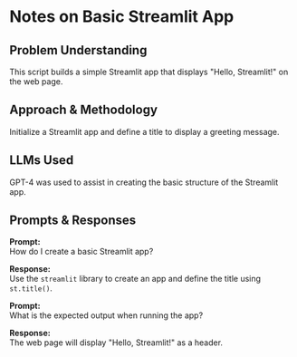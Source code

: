 # Notes on Basic Streamlit App

## Problem Understanding
This script builds a simple Streamlit app that displays "Hello, Streamlit!" on the web page.

## Approach & Methodology
Initialize a Streamlit app and define a title to display a greeting message.

## LLMs Used
GPT-4 was used to assist in creating the basic structure of the Streamlit app.

## Prompts & Responses
**Prompt:**  
How do I create a basic Streamlit app?

**Response:**  
Use the `streamlit` library to create an app and define the title using `st.title()`.

**Prompt:**  
What is the expected output when running the app?

**Response:**  
The web page will display "Hello, Streamlit!" as a header.
